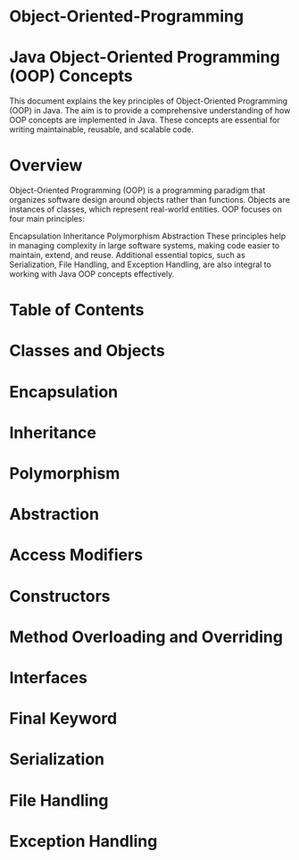 # Object-Oriented-Programming

# Java Object-Oriented Programming (OOP) Concepts
This document explains the key principles of Object-Oriented Programming (OOP) in Java. The aim is to provide a comprehensive understanding of how OOP concepts are implemented in Java. These concepts are essential for writing maintainable, reusable, and scalable code.

# Overview
Object-Oriented Programming (OOP) is a programming paradigm that organizes software design around objects rather than functions. Objects are instances of classes, which represent real-world entities. OOP focuses on four main principles:

Encapsulation
Inheritance
Polymorphism
Abstraction
These principles help in managing complexity in large software systems, making code easier to maintain, extend, and reuse. Additional essential topics, such as Serialization, File Handling, and Exception Handling, are also integral to working with Java OOP concepts effectively.

# Table of Contents
# Classes and Objects
# Encapsulation
# Inheritance
# Polymorphism
# Abstraction
# Access Modifiers
# Constructors
# Method Overloading and Overriding
# Interfaces
# Final Keyword
# Serialization
# File Handling
# Exception Handling
